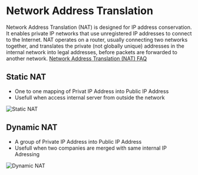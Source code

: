 # Network Address Translation

Network Address Translation (NAT) is designed for IP address conservation. It enables private IP networks that use unregistered IP addresses to connect to the Internet. NAT operates on a router, usually connecting two networks together, and translates the private (not globally unique) addresses in the internal network into legal addresses, before packets are forwarded to another network.
[Network Address Translation (NAT) FAQ](https://www.cisco.com/c/en/us/support/docs/ip/network-address-translation-nat/26704-nat-faq-00.html)

## Static NAT

* One to one mapping of Privat IP Address into Public IP Address
* Usefull when access internal server from outside the network

![Static NAT](https://github.com/sydasif/networking-stuff/blob/master/networking/NAT/static-nat.png)

## Dynamic NAT

* A group of Private IP Address into Public IP Address
* Usefull when two companies are merged with same internal IP Adressing
 
![Dynamic NAT](https://github.com/sydasif/networking-stuff/blob/master/networking/NAT/dynamic-nat.png)
